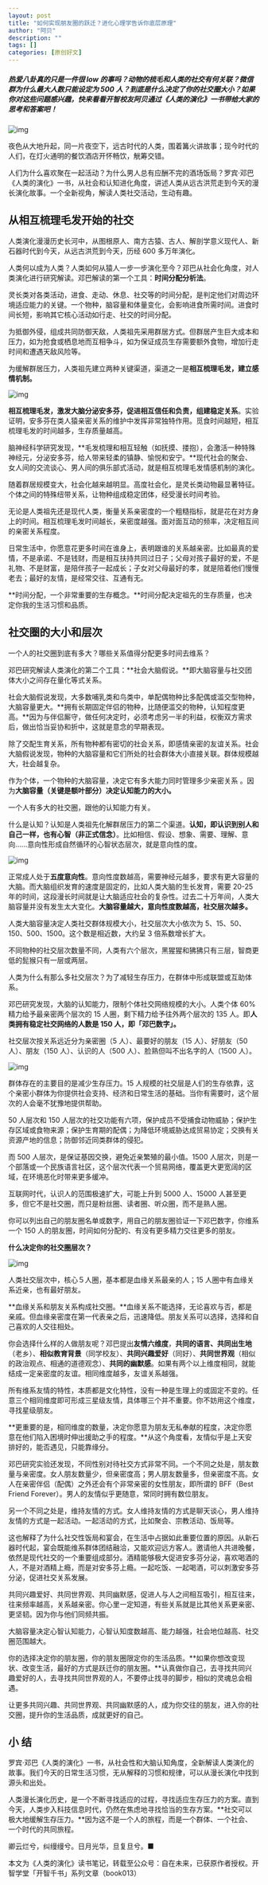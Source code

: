 ```yaml
---
layout: post
title: "如何实现朋友圈的跃迁？进化心理学告诉你底层原理"
author: "阿贝"
description: ""
tags: []
categories: [原创好文]
---
```


##### 热爱八卦真的只是一件很 low 的事吗？动物的梳毛和人类的社交有何关联？微信群为什么最大人数只能设定为 500 人？到底是什么决定了你的社交圈大小？如果你对这些问题感兴趣，快来看看开智校友阿贝通过《人类的演化》一书带给大家的思考和答案吧！

![img](https://mmbiz.qpic.cn/mmbiz_jpg/ice5enJHe2TjewDkoYicpozcoIbaZru2tNYibFGPka8964tetgOBq6TjCXrE9udKicPvibkhvPPk8YCMBqJLeJUqQlg/640?wx_fmt=jpeg&tp=webp&wxfrom=5&wx_lazy=1&wx_co=1)

夜色从大地升起，同一片夜空下，远古时代的人类，围着篝火讲故事；现今时代的人们，在灯火通明的餐饮酒店开怀畅饮，觥筹交错。

人们为什么喜欢聚在一起活动？为什么男人总有应酬不完的酒场饭局？罗宾·邓巴《人类的演化》一书，从社会和认知进化角度，讲述人类从远古洪荒走到今天的漫长演化故事。一个全新视角，解读人类社交活动，生动有趣。

## 从相互梳理毛发开始的社交

人类演化漫漫历史长河中，从图根原人、南方古猿、古人、解剖学意义现代人、新石器时代到今天，从远古洪荒到今天，历经 600 多万年演化。

人类何以成为人类？人类如何从猿人一步一步演化至今？邓巴从社会化角度，对人类演化进行研究解读。邓巴解读的第一个工具：**时间分配分析法**。

灵长类对各类活动，进食、走动、休息、社交等的时间分配，是判定他们对周边环境适应能力的关键。一个物种，脑容量和体量变化，会影响进食所需时间。进食时间长短，影响其它核心活动如行走、社交的时间分配。

为抵御外侵，组成共同防御天敌，人类祖先采用群居方式。但群居产生巨大成本和压力，如为抢食或栖息地而互相争斗，如为保证成员生存需要额外食物，增加行走时间和遭遇天敌风险等。

为缓解群居压力，人类祖先建立两种关键渠道，渠道之一是**相互梳理毛发，建立感情机制。**

![img](https://mmbiz.qpic.cn/mmbiz_png/ice5enJHe2TiaYxMpicJY4SQby8xlOWlxRe90mwYdJ2zjE2ibcPW6JJalwTVBJHEIdIDspKf7AnfdXlwWD3GXLzGbQ/640?wx_fmt=png&tp=webp&wxfrom=5&wx_lazy=1&wx_co=1)

**相互梳理毛发，激发大脑分泌安多芬，促进相互信任和负责，组建稳定关系**。实验证明，安多芬在类人猿亲密关系的维护中发挥非常独特作用。觅食时间越短，相互梳理毛发的时间越多，生存质量越高。

脑神经科学研究发现，**毛发梳理和相互轻触（如抚摸、搂抱），会激活一种特殊神经元，分泌安多芬，给人带来轻柔的镇静、愉悦和安宁。**现代社会的聚会、女人间的交流谈心、男人间的俱乐部式活动，就是相互梳理毛发情感机制的演化。

随着群居规模变大，社会化越来越明显。高度社会化，是灵长类动物最显著特征。个体之间的特殊纽带关系，让物种组成稳定团体，经受漫长时间考验。

无论是人类祖先还是现代人类，衡量关系亲密度的一个粗糙指标，就是花在对方身上的时间。相互梳理毛发时间越长，亲密度越强。面对面互动的频率，决定相互间的亲密关系程度。

日常生活中，你愿意花更多时间在谁身上，表明跟谁的关系越亲密。比如最真的爱情，不是承诺、不是钱财，而是相互扶持共同过日子；父母对孩子最好的爱，不是礼物、不是财富，是陪伴孩子一起成长；子女对父母最好的孝，就是陪着他们慢慢老去；最好的友情，是经常交往、互通有无。

**时间分配，一个非常重要的生存概念。**时间分配决定祖先的生存质量，也决定你我的生活习惯和品质。

## 社交圈的大小和层次

一个人的社交圈到底有多大？哪些关系值得分配更多时间去维系？

邓巴研究解读人类演化的第二个工具：**社会大脑假说。**即大脑容量与社交团体大小之间存在量化等式关系。

社会大脑假说发现，大多数哺乳类和鸟类中，单配偶物种比多配偶或滥交型物种，大脑容量更大。**拥有长期固定伴侣的物种，比随便滥交的物种，认知程度更高。**因为与伴侣厮守，做任何决定时，必须考虑另一半的利益，权衡双方需求后，做出恰当妥协和折中，这就是意念的早期表现。

除了交配生育关系，所有物种都有密切的社会关系，即感情亲密的友谊关系。社会大脑假说发现，物种的大脑容量和它们所处的社会群体大小直接关联。群体规模越大，社会越复杂。

作为个体，一个物种的大脑容量，决定它有多大能力同时管理多少亲密关系 。因为**大脑容量（关键是额叶部分）决定认知能力的大小。**

一个人有多大的社交圈，跟他的认知能力有关。

什么是认知？认知是人类祖先化解群居压力的第二个渠道。**认知，即认识到别人和自己一样，也有心智（非正式信念）**。比如相信、假设、想象、需要、理解、意向……意向性形成自然循环的心智状态层次，就是意向性的度。

![img](https://mmbiz.qpic.cn/mmbiz_jpg/ice5enJHe2TiaYxMpicJY4SQby8xlOWlxRen80D0xibU9VhBZzJkD53FUXfOkYkH9VW7FQkOgUkm7vZBWqIEmKCmUA/640?wx_fmt=jpeg&tp=webp&wxfrom=5&wx_lazy=1&wx_co=1)

正常成人处于**五度意向性**。意向性度数越高，需要神经元越多，要求有更大容量的大脑。而大脑组织发育的速度是固定的，比如人类大脑的生长发育，需要 20-25 年的时间，这段漫长时间就是让大脑适应社会的复杂性。过去二十万年间，人类大脑容量并没有发生太大变化。**大脑容量越大，意向性度数越高，社交层次越多。**

人类大脑容量决定人类社交群体规模大小，社交层次大小依次为 5、15、50、150、500、1500。这个数是相近数，大约呈 3 倍系数增长扩大。

不同物种的社交层次数量不同，人类有六个层次，黑猩猩和狒狒只有三层，智商更低的髭猴只有一层或两层。

人类为什么有那么多社交层次？为了减轻生存压力，在群体中形成联盟或互助体系。

邓巴研究发现，大脑的认知能力，限制个体社交网络规模的大小。人类个体 60% 精力给予最亲密两个层次的 15 人圈，剩下精力给予往外两个层次的 135 人。即**人类拥有稳定社交网络的人数是 150 人，即「邓巴数字」。**

社交层次按关系远近分为亲密圈（5 人）、最要好的朋友（15 人）、好朋友（50 人）、朋友（150 人）、认识的人（500 人）、脸熟但叫不出名字的人（1500 人）。

![img](https://mmbiz.qpic.cn/mmbiz_png/ice5enJHe2TiaYxMpicJY4SQby8xlOWlxRe0XV5R4QGcrVCMlBjJVQzSxvhD0Mxg9s2ZXfrVZhcArXL49fzkuIrYQ/640?wx_fmt=png&tp=webp&wxfrom=5&wx_lazy=1&wx_co=1)

群体存在的主要目的是减少生存压力。15 人规模的社交层是人们的生存依靠，这个亲密小群体为你提供社会支持、经济和日常生活的基础。当你有需要时，这个层次的人会毫不犹豫地提供帮助。

50 人层次和 150 人层次的社交功能有六项，保护成员不受捕食动物威胁；保护生存区域或食物来源；保护生育期的配偶；为降低环境威胁达成贸易协定；交换有关资源产地的信息；防御邻近同类群体的侵犯。

而 500 人层次，是保证基因交换，避免近亲繁殖的最小值。1500 人层次，则是一个部落或一个民族语言社区，这个层次代表一个贸易网络，覆盖更大更宽阔的区域，在环境恶化时带来更多缓冲。

互联网时代，认识人的范围极速扩大，可能上升到 5000 人、15000 人甚至更多，但它不是社交圈，而只是粉丝圈、读者圈、听众圈，而不是熟人圈。

你可以列出自己的朋友圈名单或数字，用自己的朋友圈验证一下邓巴数字，你维系一个 150 人的朋友圈，时间如何分配的、有没有更多精力交往更多的朋友。

**什么决定你的社交圈层次？**

![img](https://mmbiz.qpic.cn/mmbiz_jpg/ice5enJHe2TiaYxMpicJY4SQby8xlOWlxReHX0vrWU6J4PricZyNj0Yj3RA9B5Rsf5m6Y4kPXpbWRQ9SOSfAr8bMzw/640?wx_fmt=jpeg&tp=webp&wxfrom=5&wx_lazy=1&wx_co=1)

人类社交层次中，核心５人圈，基本都是血缘关系最亲的人；15 人圈中有血缘关系近亲，也有最好朋友。

**血缘关系和朋友关系构成社交圈。**血缘关系不能选择，无论喜欢与否，都是亲戚。但血缘亲密度在第一代表亲之后，迅速降低。朋友关系可以选择，选择和自己喜欢的人交往相处。

你会选择什么样的人做朋友呢？邓巴提出**友情六维度**，**共同的语言、共同出生地**（老乡）、**相似教育背景**（同学校友）、**共同兴趣爱好**（同好）、**共同世界观**（相似的政治观点、相通的道德观念）、**共同的幽默感**。如果有两个以上维度相同，就能结成一定亲密度的友谊。相同维度越多，友谊关系越强。

所有维系友情的特性，本质都是文化特性，没有一种是生理上的或固定不变的。任意三个相同维度即可形成三星级友情，具体哪三个并不重要。你不妨用这个维度，寻找星级朋友。

**更重要的是，相同维度的数量，决定你愿意为朋友无私奉献的程度，决定你愿意在他们陷入困境时伸出援助之手的程度。**从这个角度看，友情似乎是上天安排好的，能否遇见，只能靠缘分。

邓巴研究实验还发现，不同性别对待社交方式非常不同。一个不同之处是，朋友数量与亲密度。女人朋友数量少，但亲密度高；男人朋友数量多，但亲密度不高。女人在亲密伴侣（配偶）之外还会有个非常亲密的女性朋友，即所谓的 BFF（Best Friend Forever）。男人的友情似乎更随意，常同时拥有数位朋友。

另一个不同之处是，维持友情的方式。女人维持友情的方式是聊天谈心，男人维持友情的方式是一起活动。一起活动的方式，比如聚会、宗教活动、饭局等。

这也解释了为什么社交性饭局和宴会，在生活中占据如此重要位置的原因。从新石器时代起，宴会既能维系群体团结融洽，又能欢迎远方客人。邀请他人共进晚餐，依然是现代社交的一个重要组成部分。酒精能够极大促进安多芬分泌，喜欢喝酒的人，不是对酒精上瘾，而是对安多芬上瘾。一起吃饭、一起喝酒，可以刺激安多芬分泌，促进社交关系发展。

共同兴趣爱好、共同世界观、共同幽默感，促进人与人之间相互吸引，相互往来，往来频率越高，关系越亲密。你心里一定知道，有些关系就是比其他关系更亲密、更坚韧。因为你与他们同频共振。

大脑容量决定心智认知能力，心智认知度数越高、能力越强，社会地位越高、社交圈范围越大。

你的选择决定你的朋友圈，你的朋友圈限定你的生活品质。**如果你想改变现状、改变生活，最好的方式是跃迁你的朋友圈。**认真做你自己，去寻找共同兴趣爱好的人，去寻找共同世界观的人，不要停止找寻的脚步，相似的灵魂总会相遇。

让更多共同兴趣、共同世界观、共同幽默感的人，成为你交往的朋友，进入你的社交圈，提升你的生活品质，成就更好的自己。

## 小 结

罗宾·邓巴《人类的演化》一书，从社会性和大脑认知角度，全新解读人类演化的故事。我们今天的日常生活习惯，无从解释的习惯和规律，可以从漫长演化中找到源头和出处。

人类漫长演化历史，是一个不断寻找适应的过程，寻找适应生存压力的方案。直到今天，人类步入科技信息时代，仍然在焦虑地寻找恰当的生存方案。**社交可以极大地缓解生存压力。**因为这不是一个人的旅程，而是一个群体、一个社会、一个时代的共同旅程。

卿云烂兮，纠缦缦兮。日月光华，旦复旦兮。■

本文为《人类的演化》读书笔记，转载至公众号：自在未来，已获原作者授权。开智学堂「开智千书」系列文章（book013）
